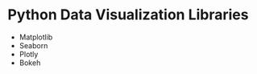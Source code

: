 # Python Data Visualization Libraries
<ul>

<li>Matplotlib</li>
<li>Seaborn</li>
<li>Plotly</li>
<li>Bokeh</li>
